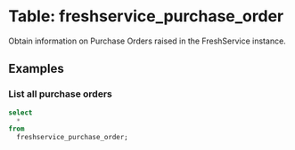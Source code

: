 # Table: freshservice_purchase_order

Obtain information on Purchase Orders raised in the FreshService instance.

## Examples

### List all purchase orders

```sql
select
  *
from
  freshservice_purchase_order;
```

